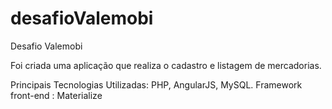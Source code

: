 # desafioValemobi
Desafio Valemobi

Foi criada uma aplicação que realiza o cadastro e listagem de mercadorias.

Principais Tecnologias Utilizadas: PHP, AngularJS, MySQL.
Framework front-end : Materialize
